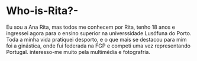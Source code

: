 # Who-is-Rita?-
Eu sou a Ana Rita, mas todos me conhecem por Rita, tenho 18 anos e ingressei agora para o ensino superior na universsidade Lusófuna do Porto. Toda a minha vida pratiquei desporto, e o que mais se destacou para mim foi a ginástica, onde fui federada na FGP e competi uma vez representando Portugal. interesso-me muito pela multimédia e fotografria.
